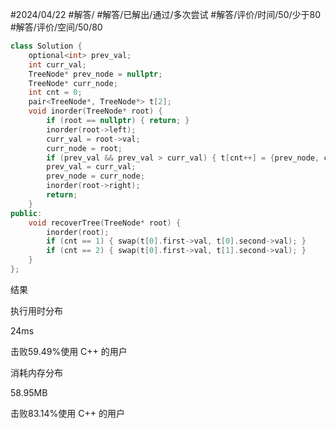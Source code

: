 #2024/04/22 #解答/ #解答/已解出/通过/多次尝试 #解答/评价/时间/50/少于80 #解答/评价/空间/50/80

``` cpp
class Solution {
	optional<int> prev_val;
	int curr_val;
	TreeNode* prev_node = nullptr;
	TreeNode* curr_node;
	int cnt = 0;
	pair<TreeNode*, TreeNode*> t[2];
	void inorder(TreeNode* root) {
		if (root == nullptr) { return; }
		inorder(root->left);
		curr_val = root->val;
		curr_node = root;
		if (prev_val && prev_val > curr_val) { t[cnt++] = {prev_node, curr_node}; }
		prev_val = curr_val;
		prev_node = curr_node;
		inorder(root->right);
		return;
	}
public:
	void recoverTree(TreeNode* root) {
		inorder(root);
		if (cnt == 1) { swap(t[0].first->val, t[0].second->val); }
		if (cnt == 2) { swap(t[0].first->val, t[1].second->val); }
	}
};
```

结果

执行用时分布

24ms

击败59.49%使用 C++ 的用户

消耗内存分布

58.95MB

击败83.14%使用 C++ 的用户